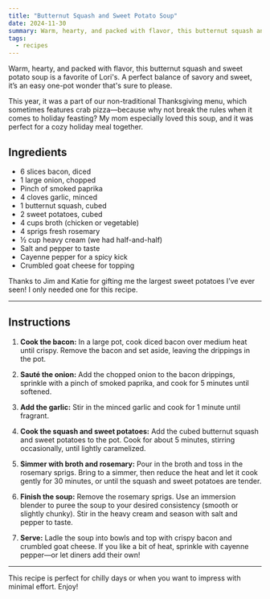```yaml
---
title: "Butternut Squash and Sweet Potato Soup"
date: 2024-11-30
summary: Warm, hearty, and packed with flavor, this butternut squash and sweet potato soup is a favorite of Lori's.
tags: 
  - recipes
---
```


Warm, hearty, and packed with flavor, this butternut squash and sweet potato soup is a favorite of Lori's. A perfect balance of savory and sweet, it’s an easy one-pot wonder that's sure to please.  

This year, it was a part of our non-traditional Thanksgiving menu, which sometimes features crab pizza—because why not break the rules when it comes to holiday feasting? My mom especially loved this soup, and it was perfect for a cozy holiday meal together.

## Ingredients

- 6 slices bacon, diced
- 1 large onion, chopped
- Pinch of smoked paprika
- 4 cloves garlic, minced
- 1 butternut squash, cubed
- 2 sweet potatoes, cubed
- 4 cups broth (chicken or vegetable)
- 4 sprigs fresh rosemary
- ½ cup heavy cream (we had half-and-half)
- Salt and pepper to taste
- Cayenne pepper for a spicy kick
- Crumbled goat cheese for topping

Thanks to Jim and Katie for gifting me the largest sweet potatoes I’ve ever seen! I only needed one for this recipe.

---

## Instructions

1. **Cook the bacon:** In a large pot, cook diced bacon over medium heat until crispy. Remove the bacon and set aside, leaving the drippings in the pot.

2. **Sauté the onion:** Add the chopped onion to the bacon drippings, sprinkle with a pinch of smoked paprika, and cook for 5 minutes until softened.

3. **Add the garlic:** Stir in the minced garlic and cook for 1 minute until fragrant.

4. **Cook the squash and sweet potatoes:** Add the cubed butternut squash and sweet potatoes to the pot. Cook for about 5 minutes, stirring occasionally, until lightly caramelized.

5. **Simmer with broth and rosemary:** Pour in the broth and toss in the rosemary sprigs. Bring to a simmer, then reduce the heat and let it cook gently for 30 minutes, or until the squash and sweet potatoes are tender.

6. **Finish the soup:** Remove the rosemary sprigs. Use an immersion blender to puree the soup to your desired consistency (smooth or slightly chunky). Stir in the heavy cream and season with salt and pepper to taste.

7. **Serve:** Ladle the soup into bowls and top with crispy bacon and crumbled goat cheese. If you like a bit of heat, sprinkle with cayenne pepper—or let diners add their own!

---

This recipe is perfect for chilly days or when you want to impress with minimal effort. Enjoy!
